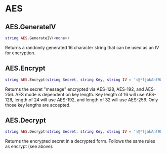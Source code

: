 # AES

## AES.GenerateIV
```lua
string AES.GenerateIV(<none>)
```
Returns a randomly generated 16 character string that can be used as an IV for encryption.

## AES.Encrypt
```lua
string AES.Encrypt(string Secret, string Key, string IV = "n@*fjakAnf983jF")
```
Returns the secret "message" encrypted via AES-128, AES-192, and AES-256. AES mode is dependent on key length. Key length of 16 will use AES-128, length of 24 will use AES-192, and length of 32 will use AES-256. Only those key lengths are accepted.

## AES.Decrypt
```lua
string AES.Decrypt(string Secret, string Key, string IV = "n@*fjakAnf983jF")
```
Returns the encrypted secret in a decrypted form. Follows the same rules as encrypt (see above).